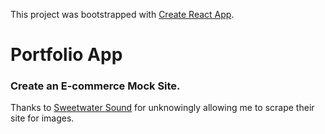 This project was bootstrapped with [Create React App](https://github.com/facebookincubator/create-react-app).
# Portfolio App
### Create an E-commerce Mock Site.

Thanks to [Sweetwater Sound](http://www.sweetwater.com) for unknowingly allowing me to scrape their site for images.
